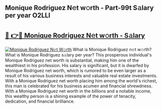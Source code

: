 ## Monique Rodriguez N𝚎t w𝚘rth - Part-99t S𝚊lary per year O2LLl

# <h2><a href="http://gc2foon.nevu.top/?p=Monique+Rodriguez">🔗 👉🔴 Monique Rodriguez N𝚎t w𝚘rth - S𝚊lary</a></h2>

[![Monique Rodriguez N𝚎t W𝚘rth](https://i.imgur.com/Oavwk0R.jpeg)](http://gc2foon.nevu.top/?p=Monique+Rodriguez)
What is Monique Rodriguez n𝚎t w𝚘rth? What is Monique Rodriguez s𝚊lary per year?
This prosperous individual's Monique Rodriguez net worth is substantial, making him one of the wealthiest in his profession. His salary is significant, but it is dwarfed by Monique Rodriguez net worth, which is rumored to be even larger as a result of his various business interests and valuable real estate investments. With a Monique Rodriguez net worth placing him among the world's richest, this man is celebrated for his business acumen and financial shrewdness. With a Monique Rodriguez net worth in the billions and a notable income, this wealthy person is a shining example of the power of tenacity, dedication, and financial brilliance.
